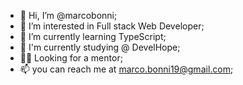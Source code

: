 - 👋 Hi, I’m @marcobonni;
- 👀 I’m interested in Full stack Web Developer;
- 🌱 I’m currently learning TypeScript;
- 📓 I'm currently studying @ DevelHope;
- 🧑‍🏫 Looking for a mentor;
- 📫 you can reach me at marco.bonni19@gmail.com;

<!---
marcobonni/marcobonni is a ✨ special ✨ repository because its `README.md` (this file) appears on your GitHub profile.
You can click the Preview link to take a look at your changes.
--->
